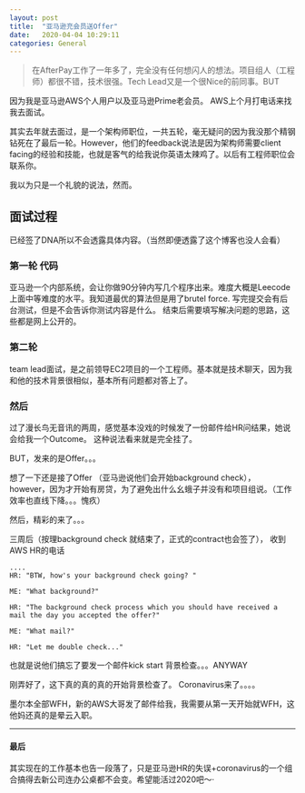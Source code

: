 ```yaml
---
layout: post
title:  "亚马逊充会员送Offer"
date:   2020-04-04 10:29:11
categories: General
---
```


> 在AfterPay工作了一年多了，完全没有任何想闪人的想法。项目组人（工程师）都很不错，技术很强。Tech Lead又是一个很Nice的前同事。BUT

因为我是亚马逊AWS个人用户以及亚马逊Prime老会员。 AWS上个月打电话来找我去面试。

其实去年就去面过，是一个架构师职位，一共五轮，毫无疑问的因为我没那个精钢钻死在了最后一轮。However，他们的feedback说法是因为架构师需要client facing的经验和技能，也就是客气的给我说你英语太辣鸡了。以后有工程师职位会联系你。

我以为只是一个礼貌的说法，然而。

## 面试过程

已经签了DNA所以不会透露具体内容。（当然即便透露了这个博客也没人会看）

### 第一轮 代码
亚马逊一个内部系统，会让你做90分钟内写几个程序出来。难度大概是Leecode上面中等难度的水平。我知道最优的算法但是用了brutel force.
写完提交会有后台测试，但是不会告诉你测试内容是什么。
结束后需要填写解决问题的思路，这些都是网上公开的。

### 第二轮 
team lead面试，是之前领导EC2项目的一个工程师。基本就是技术聊天，因为我和他的技术背景很相似，基本所有问题都对答上了。

### 然后 
过了漫长鸟无音讯的两周，感觉基本没戏的时候发了一份邮件给HR问结果，她说会给我一个Outcome。 这种说法看来就是完全挂了。

BUT，发来的是Offer。。。

想了一下还是接了Offer （亚马逊说他们会开始background check），however，因为才开始有房贷，为了避免出什么幺蛾子并没有和项目组说。（工作效率也直线下降。。。愧疚）

然后，精彩的来了。。。

三周后（按理background check 就结束了，正式的contract也会签了）， 收到AWS HR的电话

```
....
HR: "BTW, how's your background check going? "

ME: "What background?"

HR: "The background check process which you should have received a mail the day you accepted the offer?"

ME: "What mail?"

HR: "Let me double check..."
```
也就是说他们搞忘了要发一个邮件kick start 背景检查。。。ANYWAY

刚弄好了，这下真的真的真的开始背景检查了。 Coronavirus来了。。。。

墨尔本全部WFH，新的AWS大哥发了邮件给我，我需要从第一天开始就WFH，这他妈还真的是晕云入职。

---------

#### 最后
其实现在的工作基本也告一段落了，只是亚马逊HR的失误+coronavirus的一个组合搞得去新公司连办公桌都不会变。希望能活过2020吧～·

